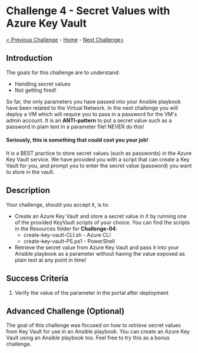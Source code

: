 # Challenge 4 - Secret Values with Azure Key Vault

[< Previous Challenge](./Challenge-03.md) - [Home](../readme.md) - [Next Challenge>](./Challenge-05.md)

## Introduction

The goals for this challenge are to understand:
- Handling secret values
- Not getting fired!

So far, the only parameters you have passed into your Ansible playbook have been related to the Virtual Network. In the next challenge you will deploy a VM which will require you to pass in a password for the VM's admin account.  It is an **ANTI-pattern** to put a secret value such as a password in plain text in a parameter file! NEVER do this!

#### **Seriously, this is something that could cost you your job!**

It is a BEST practice to store secret values (such as passwords) in the Azure Key Vault service. We have provided you with a script that can create a Key Vault for you, and prompt you to enter the secret value (password) you want to store in the vault.

## Description

Your challenge, should you accept it, is to:
+ Create an Azure Key Vault and store a secret value in it by running one of the provided KeyVault scripts of your choice. You can find the scripts in the Resources folder for **Challenge-04**:
    - create-key-vault-CLI.sh - Azure CLI
    - create-key-vault-PS.ps1 - PowerShell
+ Retrieve the secret value from Azure Key Vault and pass it into your Ansible playbook as a parameter without having the value exposed as plain text at any point in time!


## Success Criteria

1. Verify the value of the parameter in the portal after deployment

## Advanced Challenge (Optional)

The goal of this challenge was focused on how to _retrieve_ secret values from Key Vault for use in an Ansible playbook. You can create an Azure Key Vault using an Ansible playbook too.  Feel free to try this as a bonus challenge.